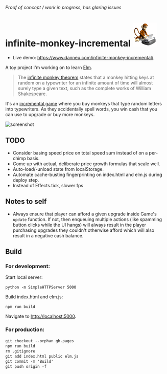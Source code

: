 *Proof of concept / work in progress, has glaring issues*

# infinite-monkey-incremental ![monkey](public/img/monkey.gif)

- Live demo: <https://www.danneu.com/infinite-monkey-incremental/>

A toy project I'm working on to learn [Elm](http://elm-lang.org/).

> The [infinite monkey theorem][theorem] states that a monkey hitting keys at
> random on a typewriter for an infinite amount of time will almost surely type a
> given text, such as the complete works of William Shakespeare.

It's an [incremental game][inc] where you buy monkeys that type random
letters into typewriters. As they accidentally spell words, you win cash
that you can use to upgrade or buy more monkeys.

![screenshot][screenshot]

[theorem]: https://en.wikipedia.org/wiki/Infinite_monkey_theorem
[inc]: https://en.wikipedia.org/wiki/Incremental_game
[screenshot]: https://dl.dropboxusercontent.com/spa/quq37nq1583x0lf/23ikl59z.png

## TODO

- Consider basing speed price on total speed sum instead of on a per-chimp basis.
- Come up with actual, deliberate price growth formulas that scale well.
- Auto-load/-unload state from localStorage.
- Automate cache-busting fingerprinting on index.html and elm.js during deploy step.
- Instead of Effects.tick, slower fps

## Notes to self

- Always ensure that player can afford a given upgrade inside Game's
`update` function. If not, then enqueuing multiple actions (like spamming
button clicks while the UI hangs) will always result in the player purchasing
upgrades they couldn't otherwise afford which will also result in a negative
cash balance.

## Build

### For development:

Start local server:

    python -m SimpleHTTPServer 5000

Build index.html and elm.js:

    npm run build

Navigate to <http://localhost:5000>.

### For production:

    git checkout --orphan gh-pages
    npm run build
    rm .gitignore
    git add index.html public elm.js
    git commit -m 'Build'
    git push origin -f
